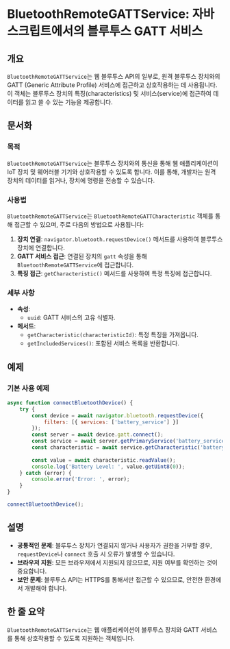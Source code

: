 <!--
Meta Description: # BluetoothRemoteGATTService: 자바스크립트에서의 블루투스 GATT 서비스 ## 개요 `BluetoothRemoteGATTService`는 웹 블루투스 API의 일부로, 원격 블루투스 장치와의 GATT (Generic Attribute Profil...
Meta Keywords: 블루투스, gatt, bluetoothremotegattservice, const, await
-->

# BluetoothRemoteGATTService: 자바스크립트에서의 블루투스 GATT 서비스

## 개요
`BluetoothRemoteGATTService`는 웹 블루투스 API의 일부로, 원격 블루투스 장치와의 GATT (Generic Attribute Profile) 서비스에 접근하고 상호작용하는 데 사용됩니다. 이 객체는 블루투스 장치의 특징(characteristics) 및 서비스(service)에 접근하여 데이터를 읽고 쓸 수 있는 기능을 제공합니다.

## 문서화

### 목적
`BluetoothRemoteGATTService`는 블루투스 장치와의 통신을 통해 웹 애플리케이션이 IoT 장치 및 웨어러블 기기와 상호작용할 수 있도록 합니다. 이를 통해, 개발자는 원격 장치의 데이터를 읽거나, 장치에 명령을 전송할 수 있습니다.

### 사용법
`BluetoothRemoteGATTService`는 `BluetoothRemoteGATTCharacteristic` 객체를 통해 접근할 수 있으며, 주로 다음의 방법으로 사용됩니다:

1. **장치 연결**: `navigator.bluetooth.requestDevice()` 메서드를 사용하여 블루투스 장치에 연결합니다.
2. **GATT 서비스 접근**: 연결된 장치의 `gatt` 속성을 통해 `BluetoothRemoteGATTService`에 접근합니다.
3. **특징 접근**: `getCharacteristic()` 메서드를 사용하여 특정 특징에 접근합니다.

### 세부 사항
- **속성**:
  - `uuid`: GATT 서비스의 고유 식별자.
- **메서드**:
  - `getCharacteristic(characteristicId)`: 특정 특징을 가져옵니다.
  - `getIncludedServices()`: 포함된 서비스 목록을 반환합니다.

## 예제

### 기본 사용 예제
```javascript
async function connectBluetoothDevice() {
    try {
        const device = await navigator.bluetooth.requestDevice({
            filters: [{ services: ['battery_service'] }]
        });
        const server = await device.gatt.connect();
        const service = await server.getPrimaryService('battery_service');
        const characteristic = await service.getCharacteristic('battery_level');
        
        const value = await characteristic.readValue();
        console.log('Battery Level: ', value.getUint8(0));
    } catch (error) {
        console.error('Error: ', error);
    }
}

connectBluetoothDevice();
```

## 설명
- **공통적인 문제**: 블루투스 장치가 연결되지 않거나 사용자가 권한을 거부할 경우, `requestDevice`나 `connect` 호출 시 오류가 발생할 수 있습니다.
- **브라우저 지원**: 모든 브라우저에서 지원되지 않으므로, 지원 여부를 확인하는 것이 중요합니다.
- **보안 문제**: 블루투스 API는 HTTPS를 통해서만 접근할 수 있으므로, 안전한 환경에서 개발해야 합니다.

## 한 줄 요약
`BluetoothRemoteGATTService`는 웹 애플리케이션이 블루투스 장치와 GATT 서비스를 통해 상호작용할 수 있도록 지원하는 객체입니다.